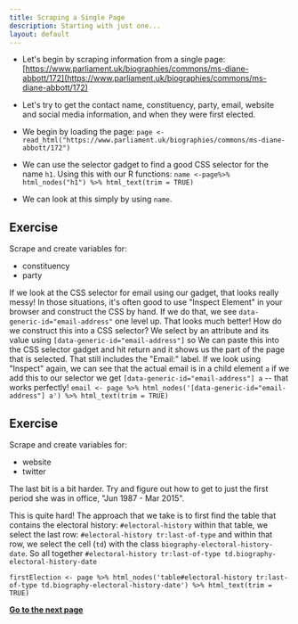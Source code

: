 ```yaml
---
title: Scraping a Single Page
description: Starting with just one...
layout: default
---
```

* Let's begin by scraping information from a single page:
[https://www.parliament.uk/biographies/commons/ms-diane-abbott/172](https://www.parliament.uk/biographies/commons/ms-diane-abbott/172)
* Let's try to get the contact name, constituency, party, email, website and social media information, and when they were first elected.
* We begin by loading the page:
`page <- read_html("https://www.parliament.uk/biographies/commons/ms-diane-abbott/172")`
* We can use the selector gadget to find a good CSS selector for the name  `h1`.
Using this with our R functions:
`name <-page%>% html_nodes("h1") %>% html_text(trim = TRUE)`

* We can look at this simply by using `name`.

## Exercise
Scrape and create variables for:
* constituency
* party

If we look at the CSS selector for email using our gadget, that looks really messy! In those situations, it's often good to use "Inspect Element" in your browser and construct the CSS by hand. If we do that, we see `data-generic-id="email-address"` one level up. That looks much better! How do we construct this into a CSS selector? We select by an attribute and its value using `[data-generic-id="email-address"]` so
We can paste this into the CSS selector gadget and hit return and it shows us the part of the page that is selected. That still includes the "Email:" label. If we look using "Inspect" again, we can see that the actual email is in a child element `a` if we add this to our selector we get `[data-generic-id="email-address"] a` -- that works perfectly!
`email <- page %>% html_nodes('[data-generic-id="email-address"] a') %>% html_text(trim = TRUE)`


## Exercise
Scrape and create variables for:
* website
* twitter
  
The last bit is a bit harder. Try and figure out how to get to just the first period she was in office, "Jun 1987 - Mar 2015".

This is quite hard! The approach that we take is to first find the table that contains the electoral history: `#electoral-history` within that table, we select the last row:
`#electoral-history tr:last-of-type` and within that row, we select the cell (`td`) with the class `biography-electoral-history-date`. So all together `#electoral-history tr:last-of-type td.biography-electoral-history-date`

`firstElection <- page %>% html_nodes('table#electoral-history tr:last-of-type td.biography-electoral-history-date') %>% html_text(trim = TRUE)
`
   
  **[Go to the next page](looping-multiple-pages)**
